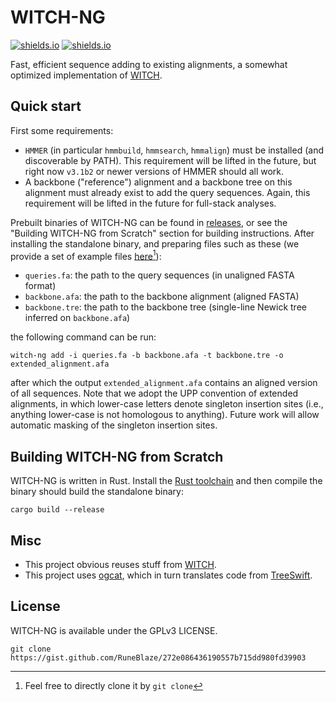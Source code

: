WITCH-NG
================

[![shields.io](https://img.shields.io/badge/recommended_version-0.0.2-blue?style=for-the-badge)](https://github.com/RuneBlaze/WITCH-NG/releases/tag/v0.0.2) [![shields.io](https://img.shields.io/badge/research_paper-biorxiv_preprint-blue?style=for-the-badge)](https://www.biorxiv.org/content/10.1101/2022.08.08.503232v1)

Fast, efficient sequence adding to existing alignments, a somewhat optimized implementation of [WITCH](https://github.com/c5shen/WITCH).

## Quick start

First some requirements:

 - `HMMER` (in particular `hmmbuild`, `hmmsearch`, `hmmalign`) must be installed (and discoverable by PATH). This requirement will be lifted in the future, but right now `v3.1b2` or newer versions of HMMER should all work.
 - A backbone ("reference") alignment and a backbone tree on this alignment must already exist to add the query sequences. Again, this requirement will be lifted in the future for full-stack analyses.

Prebuilt binaries of WITCH-NG can be found in [releases](https://github.com/RuneBlaze/WITCH-NG/releases/), or see the "Building WITCH-NG from Scratch" section for building instructions. After installing the standalone binary, and preparing files such as these (we provide a set of example files [here](https://gist.github.com/RuneBlaze/272e086436190557b715dd980fd39903)[^1]):

 - `queries.fa`: the path to the query sequences (in unaligned FASTA format)
 - `backbone.afa`: the path to the backbone alignment (aligned FASTA)
 - `backbone.tre`: the path to the backbone tree (single-line Newick tree inferred on `backbone.afa`)

the following command can be run:

```shell
witch-ng add -i queries.fa -b backbone.afa -t backbone.tre -o extended_alignment.afa
```

after which the output `extended_alignment.afa` contains an aligned version of all sequences. Note that we adopt the UPP convention of extended alignments, in which lower-case letters denote singleton insertion sites (i.e., anything lower-case is not homologous to anything). Future work will allow automatic masking of the singleton insertion sites.

## Building WITCH-NG from Scratch

WITCH-NG is written in Rust. Install the [Rust toolchain](https://www.rust-lang.org/tools/install) and then compile the binary should build the standalone binary:

```shell
cargo build --release
```

## Misc

 - This project obvious reuses stuff from [WITCH](https://github.com/c5shen/WITCH).
 - This project uses [ogcat](https://github.com/RuneBlaze/ogcat), which in turn translates code from [TreeSwift](https://niema.net/TreeSwift/).

## License

WITCH-NG is available under the GPLv3 LICENSE.

[^1]: Feel free to directly clone it by `git clone`

```shell
git clone https://gist.github.com/RuneBlaze/272e086436190557b715dd980fd39903
```